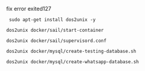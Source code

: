fix error exited127

`
sudo apt-get install dos2unix -y`

`dos2unix docker/sail/start-container`

`dos2unix docker/sail/supervisord.conf`

`dos2unix docker/mysql/create-testing-database.sh`

`dos2unix docker/mysql/create-whatsapp-database.sh
`
